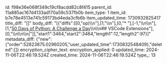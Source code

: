 id: f98e36e068f349c19cf8acdd82c8f415
parent_id: 11a885ac167d4133ad170a59c537fb0b
item_type: 1
item_id: b7e78e4513e741c59173bd4eda3cfb6b
item_updated_time: 1730932825417
title_diff: "[]"
body_diff: "[{\"diffs\":[[0,\"op)\\\n\"],[1,\"\\\n\"],[0,\"* \"],[-1,\"\\\n\\\n\"],[1,\"[50 Days of Python: A Challenge a Day](https://lnkd.in/dEikAZtn)\\\n\\\n## VSCode Extensions\"],[0,\"\\\n\\\n\\\n|\"]],\"start1\":3464,\"start2\":3464,\"length1\":12,\"length2\":97}]"
metadata_diff: {"new":{"order":52823875.02960205,"user_updated_time":1730832548409},"deleted":[]}
encryption_cipher_text: 
encryption_applied: 0
updated_time: 2024-11-06T22:46:19.524Z
created_time: 2024-11-06T22:46:19.524Z
type_: 13